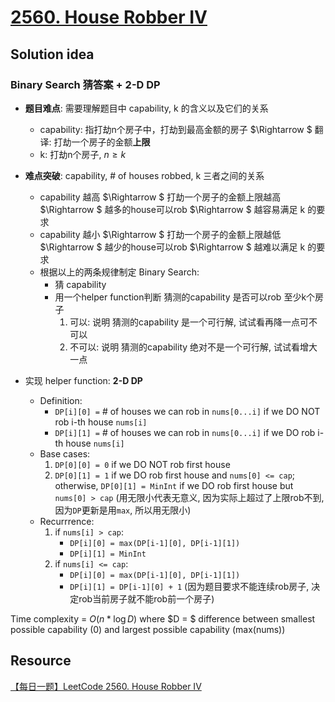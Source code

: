 # [2560. House Robber IV](https://leetcode.com/problems/house-robber-iv/description/)

## Solution idea

### Binary Search 猜答案 + 2-D DP

* **题目难点**: 需要理解题目中 capability, k 的含义以及它们的关系
    * capability: 指打劫n个房子中，打劫到最高金额的房子 $\Rightarrow $ 翻译: 打劫一个房子的金额**上限**
    * k: 打劫n个房子, $n \geq k$

* **难点突破**: capability, # of houses robbed, k 三者之间的关系
    * capability 越高 $\Rightarrow $ 打劫一个房子的金额上限越高 $\Rightarrow $ 越多的house可以rob $\Rightarrow $ 越容易满足 k 的要求
    * capability 越小 $\Rightarrow $ 打劫一个房子的金额上限越低 $\Rightarrow $ 越少的house可以rob $\Rightarrow $ 越难以满足 k 的要求
    * 根据以上的两条规律制定 Binary Search:
        * 猜 capability
        * 用一个helper function判断 猜测的capability 是否可以rob 至少k个房子
            1. 可以: 说明 猜测的capability 是一个可行解, 试试看再降一点可不可以
            2. 不可以: 说明 猜测的capability 绝对不是一个可行解, 试试看增大一点

* 实现 helper function: **2-D DP**
    * Definition:
        * `DP[i][0] =` # of houses we can rob in `nums[0...i]` if we DO NOT rob i-th house `nums[i]`
        * `DP[i][1] =` # of houses we can rob in `nums[0...i]` if we DO rob i-th house `nums[i]`
    * Base cases:
        1. `DP[0][0] = 0` if we DO NOT rob first house
        2. `DP[0][1] = 1` if we DO rob first house and `nums[0] <= cap`; otherwise, `DP[0][1] = MinInt`  if we DO rob first house but `nums[0] > cap` (用无限小代表无意义, 因为实际上超过了上限rob不到, 因为`DP`更新是用`max`, 所以用无限小)
    * Recurrrence:
        1. if `nums[i] > cap`:
            * `DP[i][0] = max(DP[i-1][0], DP[i-1][1])`
            * `DP[i][1] = MinInt`
        2. if `nums[i] <= cap`:
            * `DP[i][0] = max(DP[i-1][0], DP[i-1][1])`
            * `DP[i][1] = DP[i-1][0] + 1` (因为题目要求不能连续rob房子, 决定rob当前房子就不能rob前一个房子)

Time complexity = $O(n*\log D)$ where $D = $ difference between smallest possible capability (0) and largest possible capability (max(nums))


## Resource
[【每日一题】LeetCode 2560. House Robber IV](https://www.youtube.com/watch?v=_-nBUCSeU98&ab_channel=HuifengGuan)